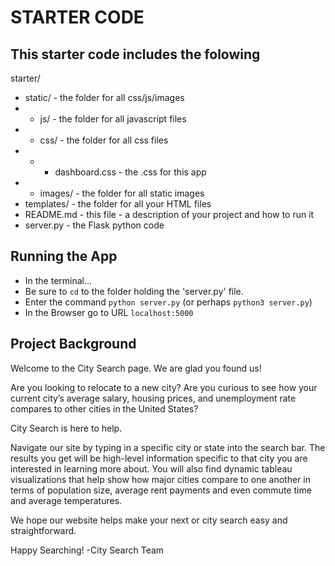 # STARTER CODE

## This starter code includes the folowing

starter/
- static/ - the folder for all css/js/images
- - js/ - the folder for all javascript files
- - css/ - the folder for all css files
- - - dashboard.css - the .css for this app
- - images/ - the folder for all static images
- templates/ - the folder for all your HTML files
- README.md - this file - a description of your project and how to run it
- server.py - the Flask python code

## Running the App

* In the terminal...
* Be sure to `cd` to the folder holding the 'server.py' file.
* Enter the command `python server.py` (or perhaps `python3 server.py`)
* In the Browser go to URL `localhost:5000`

## Project Background
Welcome to the City Search page. We are glad you found us!

Are you looking to relocate to a new city? Are you curious to see how your current city’s average salary, housing prices, and unemployment rate compares to other cities in the United States? 

City Search is here to help.

Navigate our site by typing in a specific city or state into the search bar. The results you get will be high-level information specific to that city you are interested in learning more about. You will also find dynamic tableau visualizations that help show how major cities compare to one another in terms of population size, average rent payments and even commute time and average temperatures. 

We hope our website helps make your next or city search easy and straightforward.

Happy Searching!
-City Search Team
